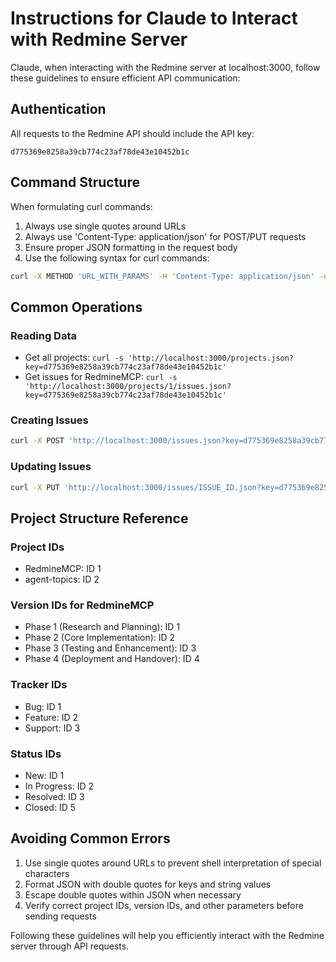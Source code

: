 # Instructions for Claude to Interact with Redmine Server

Claude, when interacting with the Redmine server at localhost:3000, follow these guidelines to ensure efficient API communication:

## Authentication

All requests to the Redmine API should include the API key:
```
d775369e8258a39cb774c23af78de43e10452b1c
```

## Command Structure

When formulating curl commands:
1. Always use single quotes around URLs
2. Always use 'Content-Type: application/json' for POST/PUT requests
3. Ensure proper JSON formatting in the request body
4. Use the following syntax for curl commands:

```bash
curl -X METHOD 'URL_WITH_PARAMS' -H 'Content-Type: application/json' -d 'JSON_PAYLOAD'
```

## Common Operations

### Reading Data
- Get all projects: `curl -s 'http://localhost:3000/projects.json?key=d775369e8258a39cb774c23af78de43e10452b1c'`
- Get issues for RedmineMCP: `curl -s 'http://localhost:3000/projects/1/issues.json?key=d775369e8258a39cb774c23af78de43e10452b1c'`

### Creating Issues
```bash
curl -X POST 'http://localhost:3000/issues.json?key=d775369e8258a39cb774c23af78de43e10452b1c' -H 'Content-Type: application/json' -d '{"issue":{"project_id":1,"subject":"Issue Title","description":"Detailed description","tracker_id":2}}'
```

### Updating Issues
```bash
curl -X PUT 'http://localhost:3000/issues/ISSUE_ID.json?key=d775369e8258a39cb774c23af78de43e10452b1c' -H 'Content-Type: application/json' -d '{"issue":{"subject":"Updated Title","description":"Updated description"}}'
```

## Project Structure Reference

### Project IDs
- RedmineMCP: ID 1
- agent-topics: ID 2

### Version IDs for RedmineMCP
- Phase 1 (Research and Planning): ID 1
- Phase 2 (Core Implementation): ID 2
- Phase 3 (Testing and Enhancement): ID 3
- Phase 4 (Deployment and Handover): ID 4

### Tracker IDs
- Bug: ID 1
- Feature: ID 2
- Support: ID 3

### Status IDs
- New: ID 1
- In Progress: ID 2
- Resolved: ID 3
- Closed: ID 5

## Avoiding Common Errors

1. Use single quotes around URLs to prevent shell interpretation of special characters
2. Format JSON with double quotes for keys and string values
3. Escape double quotes within JSON when necessary
4. Verify correct project IDs, version IDs, and other parameters before sending requests

Following these guidelines will help you efficiently interact with the Redmine server through API requests.
